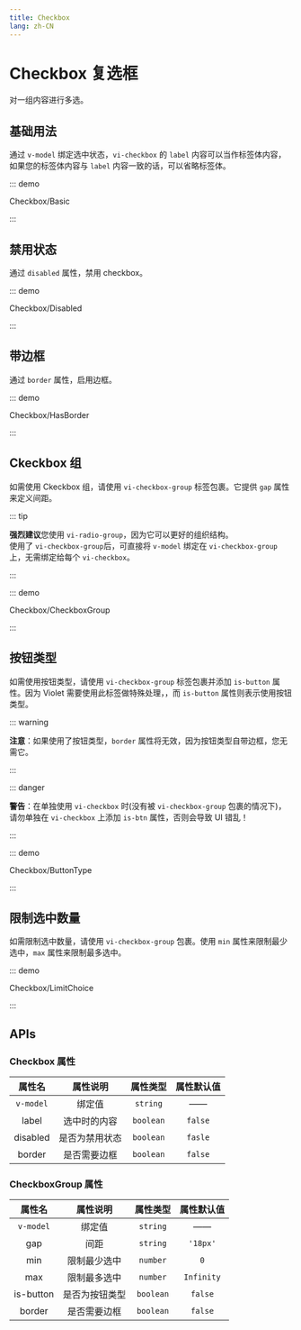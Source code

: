 ```yaml
---
title: Checkbox
lang: zh-CN
---
```


# Checkbox 复选框

对一组内容进行多选。

## 基础用法

通过 `v-model` 绑定选中状态，`vi-checkbox` 的 `label` 内容可以当作标签体内容，如果您的标签体内容与 `label` 内容一致的话，可以省略标签体。

::: demo

Checkbox/Basic

:::

## 禁用状态

通过 `disabled` 属性，禁用 checkbox。

::: demo

Checkbox/Disabled

:::

## 带边框

通过 `border` 属性，启用边框。

::: demo

Checkbox/HasBorder

:::

## Ckeckbox 组

如需使用 Ckeckbox 组，请使用 `vi-checkbox-group` 标签包裹。它提供 `gap` 属性来定义间距。

::: tip

**强烈建议**您使用 `vi-radio-group`，因为它可以更好的组织结构。  
使用了 `vi-checkbox-group`后，可直接将 `v-model` 绑定在 `vi-checkbox-group` 上，无需绑定给每个 `vi-checkbox`。

:::

::: demo

Checkbox/CheckboxGroup

:::

## 按钮类型

如需使用按钮类型，请使用 `vi-checkbox-group` 标签包裹并添加 `is-button` 属性。因为 Violet 需要使用此标签做特殊处理，，而 `is-button` 属性则表示使用按钮类型。

::: warning

**注意**：如果使用了按钮类型，`border` 属性将无效，因为按钮类型自带边框，您无需它。

:::

::: danger

**警告**：在单独使用 `vi-checkbox` 时(没有被 `vi-checkbox-group` 包裹的情况下)，请勿单独在 `vi-checkbox` 上添加 `is-btn` 属性，否则会导致 UI 错乱！

:::

::: demo

Checkbox/ButtonType

:::

## 限制选中数量

如需限制选中数量，请使用 `vi-checkbox-group` 包裹。使用 `min` 属性来限制最少选中，`max` 属性来限制最多选中。

::: demo

Checkbox/LimitChoice

:::

## APIs

### Checkbox 属性

| 属性名 | 属性说明 | 属性类型 | 属性默认值 |
| :---: | :---: | :---: | :---: |
| `v-model` | 绑定值 | `string` | —— |
| label | 选中时的内容 | `boolean` | `false` |
| disabled | 是否为禁用状态 | `boolean` | `fasle` |
| border | 是否需要边框 | `boolean` | `false` |

### CheckboxGroup 属性

| 属性名 | 属性说明 | 属性类型 | 属性默认值 |
| :---: | :---: | :---: | :---: |
| `v-model` | 绑定值 | `string` | —— |
| gap | 间距 | `string` | `'18px'` |
| min | 限制最少选中 | `number` | `0` |
| max | 限制最多选中 | `number` | `Infinity` |
| is-button | 是否为按钮类型 | `boolean` | `false` |
| border | 是否需要边框 | `boolean` | `false` |
